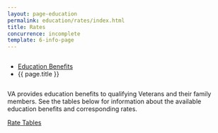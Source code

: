 ```yaml
---
layout: page-education
permalink: education/rates/index.html
title: Rates
concurrence: incomplete
template: 6-info-page
---
```


<div class="splash" markdown="0">
<div class="row" markdown="0">
<div class="small-12 columns" markdown="0">

<ul class="breadcrumbs" role="menubar" aria-label="Primary">
<li class="parent"><a href="{{ site.url }}/education/">Education Benefits</a></li>
<li class="active">{{ page.title }}</li>
</ul>

</div>
</div>
</div>

<div class="main" role="main" markdown="0">

<div class="section one" markdown="0">
<div class="primary" markdown="0">
<div class="row" markdown="0">
<div class="small-12 columns" markdown="0">

<div markdown="1">

VA provides education benefits to qualifying Veterans and their family members. See the tables below for information about the available education benefits and corresponding rates. 

[Rate Tables](http://www.benefits.va.gov/GIBILL/resources/benefits_resources/rate_tables.asp#ch33)

</div>

</div>
</div>
</div>
</div>

</div>
